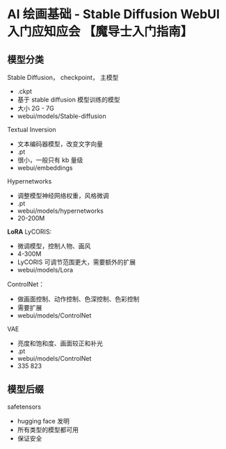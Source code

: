 # AI 绘画基础 - Stable Diffusion WebUI 入门应知应会 【魔导士入门指南】

## 模型分类

Stable Diffusion， checkpoint， 主模型
- .ckpt
- 基于 stable diffusion 模型训练的模型
- 大小 2G - 7G
- webui/models/Stable-diffusion

Textual Inversion
- 文本编码器模型，改变文字向量
- .pt
- 很小，一般只有 kb 量级
- webui/embeddings

Hypernetworks
- 调整模型神经网络权重，风格微调
- .pt
- webui/models/hypernetworks
- 20-200M


**LoRA** LyCORIS: 
- 微调模型，控制人物、画风
- 4-300M
- LyCORIS 可调节范围更大，需要额外的扩展
- webui/models/Lora


ControlNet：

- 做画面控制、动作控制、色深控制、色彩控制
- 需要扩展
- webui/models/ControlNet

VAE
- 亮度和饱和度、画面较正和补光
- .pt
- webui/models/ControlNet
- 335 823

## 模型后缀

safetensors

- hugging face 发明
- 所有类型的模型都可用
- 保证安全

